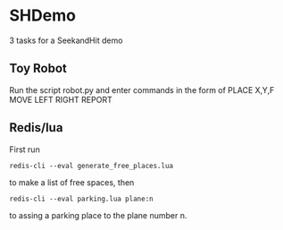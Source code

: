 # SHDemo
3 tasks for a SeekandHit demo

## Toy Robot
Run the script robot.py and enter commands in the form of
PLACE X,Y,F MOVE LEFT RIGHT REPORT

## Redis/lua
First run 
```
redis-cli --eval generate_free_places.lua
```
to make a list of free spaces, then 
```
redis-cli --eval parking.lua plane:n
```
to assing a parking place to the plane number n.
